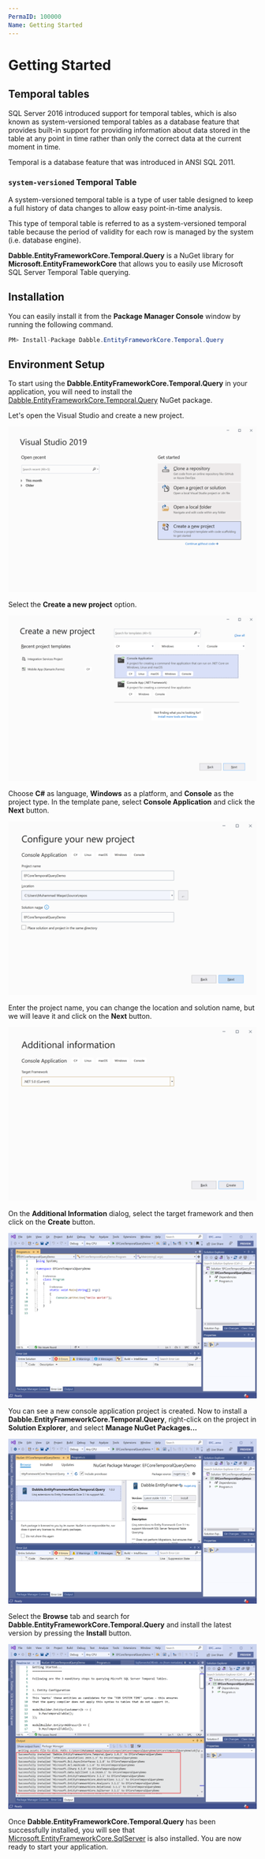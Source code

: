 ```yaml
---
PermaID: 100000
Name: Getting Started
---
```


# Getting Started

## Temporal tables

SQL Server 2016 introduced support for temporal tables, which is also known as system-versioned temporal tables as a database feature that provides built-in support for providing information about data stored in the table at any point in time rather than only the correct data at the current moment in time.

Temporal is a database feature that was introduced in ANSI SQL 2011.

### `system-versioned` Temporal Table

A system-versioned temporal table is a type of user table designed to keep a full history of data changes to allow easy point-in-time analysis. 

This type of temporal table is referred to as a system-versioned temporal table because the period of validity for each row is managed by the system (i.e. database engine).

**Dabble.EntityFrameworkCore.Temporal.Query** is a NuGet library for **Microsoft.EntityFrameworkCore** that allows you to easily use Microsoft SQL Server Temporal Table querying.

## Installation

You can easily install it from the **Package Manager Console** window by running the following command.

```csharp
PM> Install-Package Dabble.EntityFrameworkCore.Temporal.Query
```

## Environment Setup

To start using the **Dabble.EntityFrameworkCore.Temporal.Query** in your application, you will need to install the [Dabble.EntityFrameworkCore.Temporal.Query](https://www.nuget.org/packages/Dabble.EntityFrameworkCore.Temporal.Query) NuGet package.

Let's open the Visual Studio and create a new project.

<img src="images/setup-1.png" alt="Create a new project">

Select the **Create a new project** option.

<img src="images/setup-2.png" alt="Select Console Application template">

Choose **C#** as language, **Windows** as a platform, and **Console** as the project type. In the template pane, select **Console Application** and click the **Next** button.

<img src="images/setup-3.png" alt="Configure your new project">

Enter the project name, you can change the location and solution name, but we will leave it and click on the **Next** button.  

<img src="images/setup-4.png" alt="Additional Information">

On the **Additional Information** dialog, select the target framework and then click on the **Create** button.  

<img src="images/setup-5.png" alt="Console Application created">

You can see a new console application project is created. Now to install a **Dabble.EntityFrameworkCore.Temporal.Query**, right-click on the project in **Solution Explorer**, and select **Manage NuGet Packages...**

<img src="images/setup-6.png" alt="Install Dabble.EntityFrameworkCore.Temporal.Query">

Select the **Browse** tab and search for **Dabble.EntityFrameworkCore.Temporal.Query** and install the latest version by pressing the **Install** button. 

<img src="images/setup-7.png" alt="Dabble.EntityFrameworkCore.Temporal.Query installed successfully">

Once **Dabble.EntityFrameworkCore.Temporal.Query** has been successfully installed, you will see that [Microsoft.EntityFrameworkCore.SqlServer](https://www.nuget.org/packages/Microsoft.EntityFrameworkCore.SqlServer) is also installed. You are now ready to start your application.
